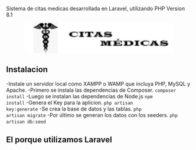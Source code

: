Sistema de citas medicas desarrollada en Laravel, utilizando PHP  Version 8.1
<p align="center"><a href="#" target="_blank"><img src="public/vendors/images/blue-logo.png" width="400" alt="Laravel Logo"></a></p>

## Instalacion
-Instale un servidor local como XAMPP o WAMP que incluya PHP, MySQL y Apache.
-Primero se instala las dependencias de Composer.
<code>composer install</code>
-Luego se instalan las dependencias de Node.js
<code>npm install</code>
-Genera el Key para la aplicion.
<code>php artisan key:generate</code>
-Se crea la base de datos y las tablas.
<code>php artisan migrate</code>
-Por último se generan los datos con los seeders.
<code>php artisan db:seed</code>




## El porque utilizamos Laravel